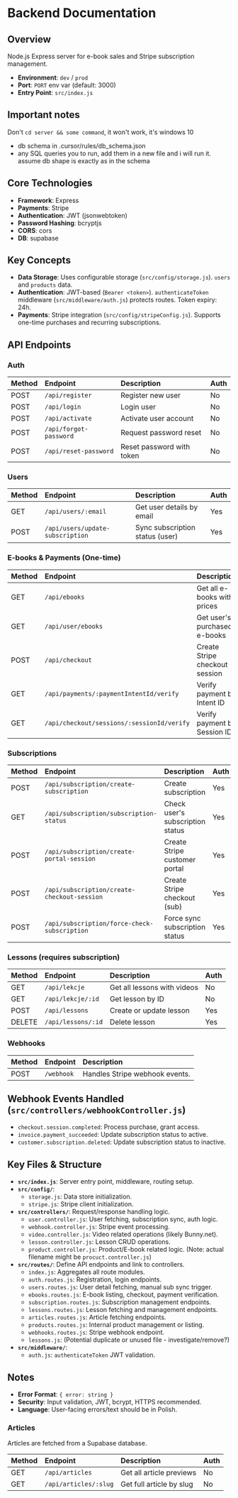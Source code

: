 # Backend Documentation

## Overview

Node.js Express server for e-book sales and Stripe subscription management.

- **Environment**: `dev` / `prod`
- **Port**: `PORT` env var (default: 3000)
- **Entry Point**: `src/index.js`

## Important notes

Don't `cd server && some command`, it won't work, it's windows 10

- db schema in .cursor/rules/db_schema.json
- any SQL queries you to run, add them in a new file and i will run it. assume db shape is exactly as in the schema

## Core Technologies

- **Framework**: Express
- **Payments**: Stripe
- **Authentication**: JWT (jsonwebtoken)
- **Password Hashing**: bcryptjs
- **CORS**: cors
- **DB**: supabase

## Key Concepts

- **Data Storage**: Uses configurable storage (`src/config/storage.js`). `users` and `products` data.
- **Authentication**: JWT-based (`Bearer <token>`). `authenticateToken` middleware (`src/middleware/auth.js`) protects routes. Token expiry: 24h.
- **Payments**: Stripe integration (`src/config/stripeConfig.js`). Supports one-time purchases and recurring subscriptions.

## API Endpoints

### Auth

| Method | Endpoint               | Description               | Auth |
| :----- | :--------------------- | :------------------------ | :--- |
| POST   | `/api/register`        | Register new user         | No   |
| POST   | `/api/login`           | Login user                | No   |
| POST   | `/api/activate`        | Activate user account     | No   |
| POST   | `/api/forgot-password` | Request password reset    | No   |
| POST   | `/api/reset-password`  | Reset password with token | No   |

### Users

| Method | Endpoint                         | Description                     | Auth |
| :----- | :------------------------------- | :------------------------------ | :--- |
| GET    | `/api/users/:email`              | Get user details by email       | Yes  |
| POST   | `/api/users/update-subscription` | Sync subscription status (user) | Yes  |

### E-books & Payments (One-time)

| Method | Endpoint                                   | Description                    | Auth |
| :----- | :----------------------------------------- | :----------------------------- | :--- |
| GET    | `/api/ebooks`                              | Get all e-books with prices    | No   |
| GET    | `/api/user/ebooks`                         | Get user's purchased e-books   | Yes  |
| POST   | `/api/checkout`                            | Create Stripe checkout session | No   |
| GET    | `/api/payments/:paymentIntentId/verify`    | Verify payment by Intent ID    | No   |
| GET    | `/api/checkout/sessions/:sessionId/verify` | Verify payment by Session ID   | No   |

### Subscriptions

| Method | Endpoint                                     | Description                      | Auth |
| :----- | :------------------------------------------- | :------------------------------- | :--- |
| POST   | `/api/subscription/create-subscription`      | Create subscription              | Yes  |
| GET    | `/api/subscription/subscription-status`      | Check user's subscription status | Yes  |
| POST   | `/api/subscription/create-portal-session`    | Create Stripe customer portal    | Yes  |
| POST   | `/api/subscription/create-checkout-session`  | Create Stripe checkout (sub)     | Yes  |
| POST   | `/api/subscription/force-check-subscription` | Force sync subscription status   | Yes  |

### Lessons (requires subscription)

| Method | Endpoint           | Description                 | Auth |
| :----- | :----------------- | :-------------------------- | :--- |
| GET    | `/api/lekcje`      | Get all lessons with videos | No   |
| GET    | `/api/lekcje/:id`  | Get lesson by ID            | No   |
| POST   | `/api/lessons`     | Create or update lesson     | Yes  |
| DELETE | `/api/lessons/:id` | Delete lesson               | Yes  |

### Webhooks

| Method | Endpoint   | Description                    |
| :----- | :--------- | :----------------------------- |
| POST   | `/webhook` | Handles Stripe webhook events. |

## Webhook Events Handled (`src/controllers/webhookController.js`)

- `checkout.session.completed`: Process purchase, grant access.
- `invoice.payment_succeeded`: Update subscription status to active.
- `customer.subscription.deleted`: Update subscription status to inactive.

## Key Files & Structure

- **`src/index.js`**: Server entry point, middleware, routing setup.
- **`src/config/`**:
  - `storage.js`: Data store initialization.
  - `stripe.js`: Stripe client initialization.
- **`src/controllers/`**: Request/response handling logic.
  - `user.controller.js`: User fetching, subscription sync, auth logic.
  - `webhook.controller.js`: Stripe event processing.
  - `video.controller.js`: Video related operations (likely Bunny.net).
  - `lesson.controller.js`: Lesson CRUD operations.
  - `product.controller.js`: Product/E-book related logic. (Note: actual filename might be `procuct.controller.js`)
- **`src/routes/`**: Define API endpoints and link to controllers.
  - `index.js`: Aggregates all route modules.
  - `auth.routes.js`: Registration, login endpoints.
  - `users.routes.js`: User detail fetching, manual sub sync trigger.
  - `ebooks.routes.js`: E-book listing, checkout, payment verification.
  - `subscription.routes.js`: Subscription management endpoints.
  - `lessons.routes.js`: Lesson fetching and management endpoints.
  - `articles.routes.js`: Article fetching endpoints.
  - `products.routes.js`: Internal product management or listing.
  - `webhooks.routes.js`: Stripe webhook endpoint.
  - `lessons.js`: (Potential duplicate or unused file - investigate/remove?)
- **`src/middleware/`**:
  - `auth.js`: `authenticateToken` JWT validation.

## Notes

- **Error Format**: `{ error: string }`
- **Security**: Input validation, JWT, bcrypt, HTTPS recommended.
- **Language**: User-facing errors/text should be in Polish.

### Articles

Articles are fetched from a Supabase database.

| Method | Endpoint              | Description              | Auth |
| :----- | :-------------------- | :----------------------- | :--- |
| GET    | `/api/articles`       | Get all article previews | No   |
| GET    | `/api/articles/:slug` | Get full article by slug | No   |
